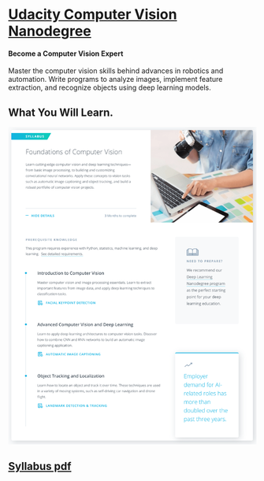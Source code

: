 # [Udacity Computer Vision Nanodegree](https://www.udacity.com/course/computer-vision-nanodegree--nd891) 


#### Become a Computer Vision Expert
<p>Master the computer vision skills behind advances in robotics and automation. Write programs to analyze images, implement feature extraction, and recognize objects using deep learning models.</p>

## What You Will Learn.


![CVND outline](asset/outline.png)



## [Syllabus pdf](https://d20vrrgs8k4bvw.cloudfront.net/documents/en-US/Computer+Vision+Nanodegree+Syllabus.pdf)
